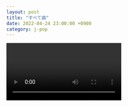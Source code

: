 ```yaml
---
layout: post
title: "すべて曲"
date: 2022-04-24 23:00:00 +0900
category: j-pop
---
```


<div class="video-container">
    <video id="player" class="video-js vjs-default-skin vjs-big-play-centered" data-json="/public/json/j-pop/すべて曲.json"></video>
</div>